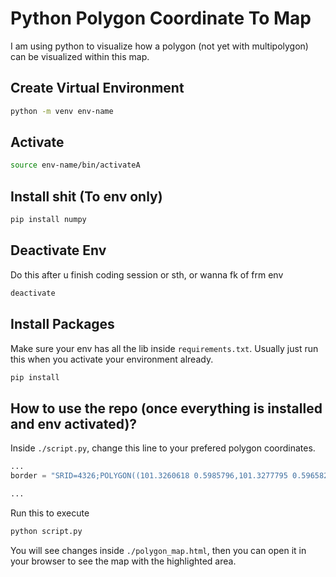 # Python Polygon Coordinate To Map
I am using python to visualize how a polygon (not yet with multipolygon) can be visualized within this map.

## Create Virtual Environment

```bash
python -m venv env-name
```

## Activate

```bash
source env-name/bin/activateA
```

## Install shit (To env only)

```bash
pip install numpy
```

## Deactivate Env

Do this after u finish coding session or sth, or wanna fk of frm env
```bash
deactivate
```

## Install Packages
Make sure your env has all the lib inside `requirements.txt`. Usually just run this when you activate your environment already.
```bash
pip install
```

## How to use the repo (once everything is installed and env activated)?
Inside `./script.py`, change this line to your prefered polygon coordinates.
```python
...
border = "SRID=4326;POLYGON((101.3260618 0.5985796,101.3277795 0.5965827,...))"

...
```

Run this to execute
```bash
python script.py
```

You will see changes inside `./polygon_map.html`, then you can open it in your browser to see the map with the highlighted area.
